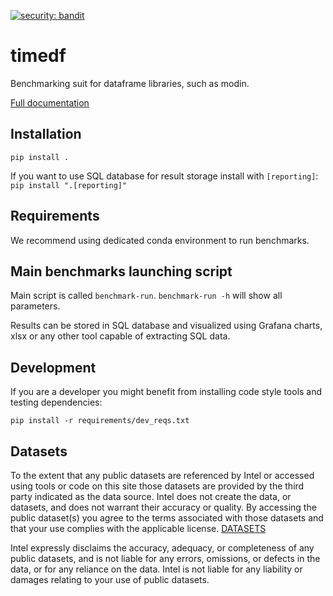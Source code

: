 [![security: bandit](https://img.shields.io/badge/security-bandit-yellow.svg)](https://github.com/PyCQA/bandit)

# timedf

Benchmarking suit for dataframe libraries, such as modin.

[Full documentation](https://timedf.readthedocs.io/en/latest/)

## Installation

`pip install .`

If you want to use SQL database for result storage install with `[reporting]`:
`pip install ".[reporting]"`

## Requirements

We recommend using dedicated conda environment to run benchmarks.

## Main benchmarks launching script

Main script is called `benchmark-run`. `benchmark-run -h` will show all parameters.

Results can be stored in SQL database and visualized using Grafana charts, xlsx or any other tool capable of extracting SQL data.

## Development

If you are a developer you might benefit from installing code style tools and testing dependencies:

`pip install -r requirements/dev_reqs.txt`

## Datasets

To the extent that any public datasets are referenced by Intel or accessed using tools or code on this site those datasets are provided by the third party indicated as the data source. Intel does not create the data, or datasets, and does not warrant their accuracy or quality. By accessing the public dataset(s) you agree to the terms associated with those datasets and that your use complies with the applicable license. [DATASETS](DATASETS.md)

Intel expressly disclaims the accuracy, adequacy, or completeness of any public datasets, and is not liable for any errors, omissions, or defects in the data, or for any reliance on the data. Intel is not liable for any liability or damages relating to your use of public datasets.
